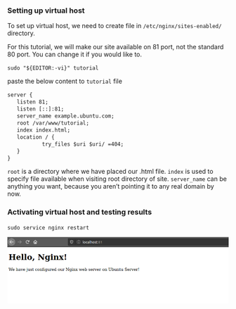 ### Setting up virtual host

To set up virtual host, we need to create file in `/etc/nginx/sites-enabled/` directory.

For this tutorial, we will make our site available on 81 port, not the standard 80 port. You can change it if you would like to.

	sudo "${EDITOR:-vi}" tutorial

paste the below content to `tutorial` file
 
	server {
       listen 81;
       listen [::]:81;
       server_name example.ubuntu.com;
       root /var/www/tutorial;
       index index.html;
       location / {
               try_files $uri $uri/ =404;
       }
	}

`root` is a directory where we have placed our .html file. `index` is used to specify file available when visiting root directory of site. `server_name` can be anything you want, because you aren’t pointing it to any real domain by now.

### Activating virtual host and testing results

	sudo service nginx restart
	

![Virtual host](Virtual-host.png)

